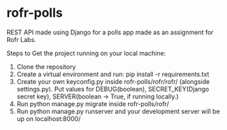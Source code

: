 # rofr-polls
REST API made using Django for a polls app made as an assignment for Rofr Labs.

Steps to Get the project running on your local machine:
1. Clone the repository
2. Create a virtual environment and run: pip install -r requirements.txt
3. Create your own keyconfig.py inside rofr-polls/rofr/rofr/ (alongside settings.py). Put values for DEBUG(boolean), SECRET_KEY(Django secret key), SERVER(boolean -> True, if running locally.)
4. Run python manage.py migrate inside rofr-polls/rofr/
5. Run python manage.py runserver and your development server will be up on localhost:8000/
